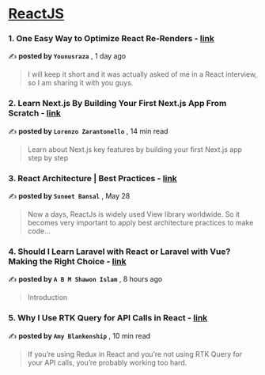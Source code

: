 
<h1><a href=https://medium.com/tag/reactjs/recommended target="_blank" rel="noopener noreferrer">ReactJS</a></h1>
<h3>1. One Easy Way to Optimize React Re-Renders - <a href=https://medium.com/@younusraza909/one-easy-way-to-optimize-react-re-renders-abcb67d0252c?source=tag_recommended_feed---------0-84----------reactjs----------bd24970f_328a_4b33_bc63_d4c12149b91b------- target="_blank" rel="noopener noreferrer">link</a></h3>

✍️ **posted by `Younusraza`** <date> , 1 day ago</date>

<blockquote>I will keep it short and it was actually asked of me in a React interview, so I am sharing it with you guys.</blockquote>

<h3>2. Learn Next.js By Building Your First Next.js App From Scratch - <a href=https://medium.com/gitconnected/learn-next-js-by-building-your-first-next-js-app-from-scratch-8ec7cc93a9cb?source=tag_recommended_feed---------1-107----------reactjs----------bd24970f_328a_4b33_bc63_d4c12149b91b------- target="_blank" rel="noopener noreferrer">link</a></h3>

✍️ **posted by `Lorenzo Zarantonello`** <date> , 14 min read</date>

<blockquote>Learn about Next.js key features by building your first Next.js app step by step</blockquote>

<h3>3. React Architecture | Best Practices - <a href=https://medium.com/@bansal.suneet/react-architecture-best-practices-31102b78c038?source=tag_recommended_feed---------2-85----------reactjs----------bd24970f_328a_4b33_bc63_d4c12149b91b------- target="_blank" rel="noopener noreferrer">link</a></h3>

✍️ **posted by `Suneet Bansal`** <date> , May 28</date>

<blockquote>Now a days, ReactJs is widely used View library worldwide. So it becomes very important to apply best architecture practices to make code…</blockquote>

<h3>4. Should I Learn Laravel with React or Laravel with Vue? Making the Right Choice - <a href=https://medium.com/@abmshawonislam/should-i-learn-laravel-with-react-or-laravel-with-vue-making-the-right-choice-77650f53a577?source=tag_recommended_feed---------3-84----------reactjs----------bd24970f_328a_4b33_bc63_d4c12149b91b------- target="_blank" rel="noopener noreferrer">link</a></h3>

✍️ **posted by `A B M Shawon Islam`** <date> , 8 hours ago</date>

<blockquote>Introduction</blockquote>

<h3>5. Why I Use RTK Query for API Calls in React - <a href=https://medium.com/codex/why-i-use-rtk-query-for-api-calls-in-react-fee9e2a4538?source=tag_recommended_feed---------4-107----------reactjs----------bd24970f_328a_4b33_bc63_d4c12149b91b------- target="_blank" rel="noopener noreferrer">link</a></h3>

✍️ **posted by `Amy Blankenship`** <date> , 10 min read</date>

<blockquote>If you’re using Redux in React and you’re not using RTK Query for your API calls, you’re probably working too hard.</blockquote>

